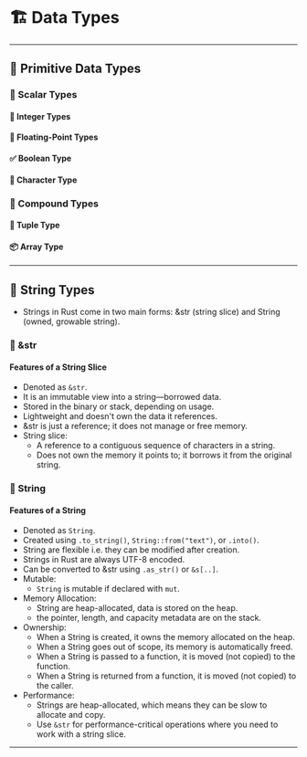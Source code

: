 # 🏗️ Data Types

* * *

## 🔑 Primitive Data Types

### 🔢 Scalar Types

#### 🔢 Integer Types

#### 🔣 Floating-Point Types

#### ✅ Boolean Type

#### 🔡 Character Type

### 🔑 Compound Types

#### 🔗 Tuple Type

#### 📦 Array Type

* * *

## 🔑 String Types

- Strings in Rust come in two main forms: &str (string slice) and String (owned, growable string).

### 📍 &str

#### Features of a String Slice

- Denoted as `&str`.
- It is an immutable view into a string—borrowed data.
- Stored in the binary or stack, depending on usage.
- Lightweight and doesn't own the data it references.
- &str is just a reference; it does not manage or free memory.
- String slice:
  - A reference to a contiguous sequence of characters in a string.
  - Does not own the memory it points to; it borrows it from the original string.

### 🧵 String

#### Features of a String

- Denoted as `String`.
- Created using `.to_string()`, `String::from("text")`, or `.into()`.
- String are flexible i.e. they can be modified after creation.
- Strings in Rust are always UTF-8 encoded.
- Can be converted to &str using `.as_str()` or `&s[..]`.
- Mutable:
  - `String` is mutable if declared with `mut`.
- Memory Allocation:
  - String are heap-allocated, data is stored on the heap.
  - the pointer, length, and capacity metadata are on the stack.
- Ownership:
  - When a String is created, it owns the memory allocated on the heap.
  - When a String goes out of scope, its memory is automatically freed.
  - When a String is passed to a function, it is moved (not copied) to the function.
  - When a String is returned from a function, it is moved (not copied) to the caller.
- Performance:
  - Strings are heap-allocated, which means they can be slow to allocate and copy.
  - Use `&str` for performance-critical operations where you need to work with a string slice.

* * *
